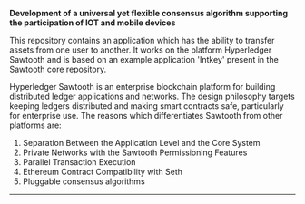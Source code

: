 **Development of a universal yet flexible consensus algorithm supporting the participation of IOT and mobile devices** 

This repository contains an application which has the ability to transfer assets from one user to another. It works on the platform Hyperledger Sawtooth and is based on an example application 'Intkey' present in the Sawtooth core repository. 

Hyperledger Sawtooth is an enterprise blockchain platform for building distributed ledger applications and networks. The design philosophy targets keeping ledgers distributed and making smart contracts safe, particularly for enterprise use. The reasons which differentiates Sawtooth from other platforms are:

1. Separation Between the Application Level and the Core System
2. Private Networks with the Sawtooth Permissioning Features
3. Parallel Transaction Execution
4. Ethereum Contract Compatibility with Seth
5. Pluggable consensus algorithms



---------------------------------------------------
